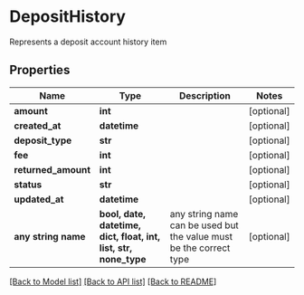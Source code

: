 # DepositHistory

Represents a deposit account history item

## Properties
Name | Type | Description | Notes
------------ | ------------- | ------------- | -------------
**amount** | **int** |  | [optional] 
**created_at** | **datetime** |  | [optional] 
**deposit_type** | **str** |  | [optional] 
**fee** | **int** |  | [optional] 
**returned_amount** | **int** |  | [optional] 
**status** | **str** |  | [optional] 
**updated_at** | **datetime** |  | [optional] 
**any string name** | **bool, date, datetime, dict, float, int, list, str, none_type** | any string name can be used but the value must be the correct type | [optional]

[[Back to Model list]](../README.md#documentation-for-models) [[Back to API list]](../README.md#documentation-for-api-endpoints) [[Back to README]](../README.md)


